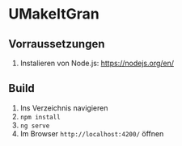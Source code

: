 # UMakeItGran

## Vorraussetzungen

1. Instalieren von Node.js: https://nodejs.org/en/

## Build

1. Ins Verzeichnis navigieren
2. `npm install`
3. `ng serve`
4. Im Browser `http://localhost:4200/` öffnen
